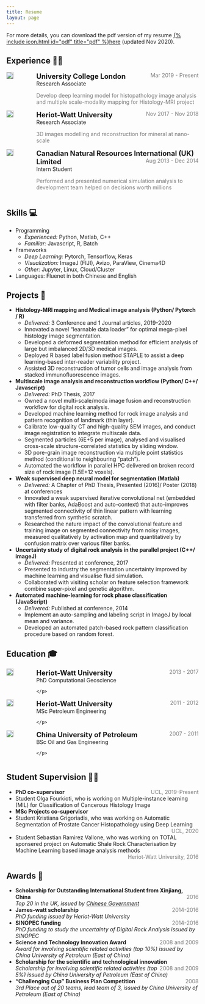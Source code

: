 ```yaml
---
title: Resume
layout: page
---
```


For more details, you can download the pdf version of my resume [{% include icon.html id="pdf" title="pdf" %}here](https://github.com/lxasqjc/lxasqjc.github.io/raw/master/CV_CHEN_JIN.pdf) (updated Nov 2020).

## Experience 👨‍💼

<!-- University College London-->
<div style="display:flex;">

  <div style="flex:0.5; padding-right:5%">
    <img src="{{ site.url }}/imgs/resume-icons/UCL.png" style="align:left; border: 1px solid #d3d3d3; border-style: outset;">
  </div>

  <div style="flex:4;">
    <p style="margin:0px">
      <b style="font-size: 130%;">University College London</b>
      <span style="float:right; color:#7a7a7a;">Mar 2019 - Present</span>
    </p>
    Research Associate<br>
    <p style="color:#7a7a7a">
      Develop deep learning model for histopathology image analysis and multiple scale-modality mapping for Histology-MRI project
    </p>
  </div>

</div>

<!-- Heriot-Watt University-->
<div style="display:flex;">

  <div style="flex:0.5; padding-right:5%">
    <img src="{{ site.url }}/imgs/resume-icons/HWU.png" style="align:left; border: 1px solid #d3d3d3; border-style: outset;">
  </div>

  <div style="flex:4;">
    <p style="margin:0px">
      <b style="font-size: 130%;">Heriot-Watt University</b>
      <span style="float:right; color:#7a7a7a;">Nov 2017 - Nov 2018</span>
    </p>
    Research Associate<br>
    <p style="color:#7a7a7a">
      3D images modelling and reconstruction for mineral at nano-scale
    </p>
  </div>

</div>

<!-- CNR -->
<div style="display:flex;">

  <div style="flex:0.5; padding-right:5%">
    <img src="{{ site.url }}/imgs/resume-icons/CNR.png" style="align:left; border: 1px solid #d3d3d3; border-style: outset;">
  </div>

  <div style="flex:4;">
    <p style="margin:0px">
      <b style="font-size: 130%;">Canadian Natural Resources International (UK) Limited</b>
      <span style="float:right; color:#7a7a7a;">Aug 2013 - Dec 2014</span>
    </p>
    Intern Student<br>
    <p style="color:#7a7a7a">
      Performed and presented numerical simulation analysis to development team helped on decisions worth millions
    </p>
  </div>

</div>


## Skills 💻

<ul>
  <li>
    Programming
    <ul>
      <li>
        <i>Experienced:</i> Python, Matlab, C++
      </li>
      <li>
        <i>Familiar:</i> Javascript, R, Batch
      </li>
    </ul>
  </li>

  <li>
    Frameworks
    <ul>
      <li>
        <i>Deep Learning:</i> Pytorch, Tensorflow, Keras
      </li>
      <li>
        <i>Visualization:</i> ImageJ (FIJI), Avizo, ParaView, Cinema4D
      </li>
      <li>
        <i>Other:</i> Jupyter, Linux, Cloud/Cluster
      </li>
    </ul>
  </li>

  <li>
    Languages: Fluenet in both Chinese and English
  </li>
</ul>


## Projects 🌱

<ul>
  <li>
    <b>Histology-MRI mapping and Medical image analysis (Python/ Pytorch / R)</b><br>
    <ul>
      <li>
        <i>Delivered:</i> 3 Conference and 1 Journal articles, 2019-2020
      </li>
      <li>
        Innovated a novel “learnable data loader” for optimal mega-pixel histology image segmentation.
      </li>
      <li>
        Developed a deformed segmentation method for efficient analysis of large but imbalanced 2D/3D medical images.
      </li>
      <li>
        Deployed R based label fusion method STAPLE to assist a deep learning-based inter-reader variability project.
      </li>
      <li>
        Assisted 3D reconstruction of tumor cells and image analysis from stacked immunofluorescence images.
      </li>
    </ul>
  </li>

  <li>
    <b>Multiscale image analysis and reconstruction workflow (Python/ C++/ Javascript) </b><br>
    <ul>
      <li>
        <i>Delivered:</i> PhD Thesis, 2017
      </li>
      <li>
        Owned a novel multi-scale/moda image fusion and reconstruction workflow for digital rock analysis.
      </li>
      <li>
        Developed machine learning method for rock image analysis and pattern recognition of landmark (thin layer).
      </li>
      <li>
        Calibrate low-quality CT and high-quality SEM images, and conduct image registration to integrate multiscale data.
      </li>
      <li>
        Segmented particles (6E+5 per image), analysed and visualised cross-scale structure-correlated statistics by sliding window.
      </li>
      <li>
        3D pore-grain image reconstruction via multiple point statistics method (conditional to neighbouring “patch”).
      </li>
      <li>
        Automated the workflow in parallel HPC delivered on broken record size of rock image (1.5E+12 voxels).
      </li>
    </ul>
  </li>
  
  <li>
    <b>Weak supervised deep neural model for segmentation (Matlab) </b><br>
    <ul>
      <li>
        <i>Delivered:</i> A Chapter of PhD Thesis, Presented (2016)/ Poster (2018) at conferences
      </li>
      <li>
        Innovated a weak supervised iterative convolutional net (embedded with filter banks, AdaBoost and auto-context) that auto-improves segmented connectivity of thin linear pattern with learning transferred from synthetic scratch.
      </li>
      <li>
        Researched the nature impact of the convolutional feature and training image on segmented connectivity from noisy images, measured qualitatively by activation map and quantitatively by confusion matrix over various filter banks.
      </li>
    </ul>
  </li>
  
  <li>
    <b>Uncertainty study of digital rock analysis in the parallel project (C++/ imageJ) </b><br>
    <ul>
      <li>
        <i>Delivered:</i> Presented at conference, 2017
      </li>
      <li>
        Presented to industry the segmentation uncertainty improved by machine learning and visualise fluid simulation.
      </li>
      <li>
        Collaborated with visiting scholar on feature selection framework combine super-pixel and genetic algorithm.
      </li>
    </ul>
  </li>
  
  <li>
    <b>Automated machine-learning for rock phase classification (JavaScript) </b><br>
    <ul>
      <li>
        <i>Delivered:</i> Published at conference, 2014
      </li>
      <li>
        Implement an auto-sampling and labeling script in ImageJ by local mean and variance.
      </li>
      <li>
        Developed an automated patch-based rock pattern classification procedure based on random forest.
      </li>
    </ul>
  </li>

</ul>


## Education 🎓

<!-- PhD -->
<div style="display:flex;">

  <div style="flex:0.5; padding-right:5%">
    <img src="{{ site.url }}/imgs/resume-icons/HWU.png" style="align:left; border: 1px solid #d3d3d3; border-style: outset;">
  </div>

  <div style="flex:4;">
    <p style="margin:0px">
      <b style="font-size: 130%;">Heriot-Watt University</b>
      <span style="float:right; color:#7a7a7a;">2013 - 2017</span>
    </p>
    PhD Computational Geoscience<br>
    <p style="color:#7a7a7a">
      
    </p>
  </div>

</div>


<!-- MS -->
<div style="display:flex;">

  <div style="flex:0.5; padding-right:5%">
    <img src="{{ site.url }}/imgs/resume-icons/HWU.png" style="align:left; border: 1px solid #d3d3d3; border-style: outset;">
  </div>

  <div style="flex:4;">
    <p style="margin:0px">
      <b style="font-size: 130%;">Heriot-Watt University</b>
      <span style="float:right; color:#7a7a7a;">2011 - 2012</span>
    </p>
    MSc Petroleum Engineering<br>
    <p style="color:#7a7a7a">
      
    </p>
  </div>

</div>


<!-- BSc -->
<div style="display:flex;">

  <div style="flex:0.5; padding-right:5%">
    <img src="{{ site.url }}/imgs/resume-icons/CUP.jpg" style="align:left; border: 1px solid #d3d3d3; border-style: outset;">
  </div>

  <div style="flex:4;">
    <p style="margin:0px">
      <b style="font-size: 130%;">China University of Petroleum</b>
      <span style="float:right; color:#7a7a7a;">2007 - 2011</span>
    </p>
    BSc Oil and Gas Engineering<br>
    <p style="color:#7a7a7a">
      
    </p>
  </div>

</div>


## Student Supervision 👨‍🏫

<ul>
  <li>
    <b> PhD co-supervisor</b>
    <span style="float:right; color:#7a7a7a;">UCL, 2019-Present</span> <br>
    <li>
    Student Olga Fourkioti, who is working on Multiple-instance learning (MIL) for Classification of Cancerous Histology Image
    </li>
  </li>

  <li>
    <b> MSc Projects co-supervisor</b>
    <li>
    Student Kristiana Grigoriadis, who was working on Automatic Segmentation of Prostate Cancer Histopathology using Deep Learning 
    </li>
    <span style="float:right; color:#7a7a7a;">UCL, 2020</span> <br>
    <li>
    Student Sebastian Ramirez Vallone, who was working on TOTAL sponsered project on Automatic Shale Rock Characterisation by Machine Learning based image analysis methods 
    </li>
    <span style="float:right; color:#7a7a7a;">Heriot-Watt University, 2016</span> <br>
  </li>
  
</ul>


## Awards 🌟

<ul>
  <li>
    <b>Scholarship for Outstanding International Student from Xinjiang, China</b>
    <span style="float:right; color:#7a7a7a;">2016</span> <br>
    <i>Top 20 in the UK, issued by <a href="http://www.chinese-embassy.org.uk/chn/dsxx/dashijianghua/2016niandashijianghua/t1375661.htm">Chinese Government</a></i>
  </li>

  <li>
    <b>James-watt scholarship</b>
    <span style="float:right; color:#7a7a7a;">2014-2016</span> <br>
    <i>PhD funding issued by Heriot-Watt University</i>
  </li>

  <li>
    <b>SINOPEC funding</b>
    <span style="float:right; color:#7a7a7a;">2014-2016</span> <br>
    <i>PhD funding to study the uncertainty of Digital Rock Analysis issued by SINOPEC</i>
  </li>

  <li>
    <b>Science and Technology Innovation Award</b>
    <span style="float:right; color:#7a7a7a;">2008 and 2009</span> <br>
    <i>Award for involving scientific related activities (top 10%) issued by China University of Petroleum (East of China)</i>
  </li>

  <li>
    <b>Scholarship for the scientific and technological innovation</b>
    <span style="float:right; color:#7a7a7a;">2008 and 2009</span> <br>
    <i>Scholarship for involving scientific related activities (top 5%) issued by China University of Petroleum (East of China)</i>
  </li>
  
  <li>
    <b>“Challenging Cup” Business Plan Competition</b>
    <span style="float:right; color:#7a7a7a;">2008</span> <br>
    <i>3rd Place out of 20 teams, lead team of 3, issued by China University of Petroleum (East of China)</i>
  </li>
</ul>

